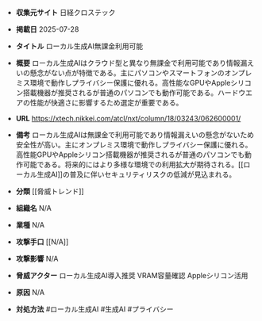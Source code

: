 - **収集元サイト**
日経クロステック

- **掲載日**
2025-07-28

- **タイトル**
ローカル生成AI無課金利用可能

- **概要**
ローカル生成AIはクラウド型と異なり無課金で利用可能であり情報漏えいの懸念がない点が特徴である。主にパソコンやスマートフォンのオンプレミス環境で動作しプライバシー保護に優れる。高性能なGPUやAppleシリコン搭載機器が推奨されるが普通のパソコンでも動作可能である。ハードウエアの性能が快適さに影響するため選定が重要である。

- **URL**
https://xtech.nikkei.com/atcl/nxt/column/18/03243/062600001/

- **備考**
ローカル生成AIは無課金で利用可能であり情報漏えいの懸念がないため安全性が高い。主にオンプレミス環境で動作しプライバシー保護に優れる。高性能GPUやAppleシリコン搭載機器が推奨されるが普通のパソコンでも動作可能である。将来的にはより多様な環境での利用拡大が期待される。[[ローカル生成AI]]の普及に伴いセキュリティリスクの低減が見込まれる。

- **分類**
[[脅威トレンド]]

- **組織名**
N/A

- **業種**
N/A

- **攻撃手口**
[[N/A]]

- **攻撃影響**
N/A

- **脅威アクター**
ローカル生成AI導入推奨 VRAM容量確認 Appleシリコン活用

- **原因**
N/A

- **対処方法**
#ローカル生成AI #生成AI #プライバシー
